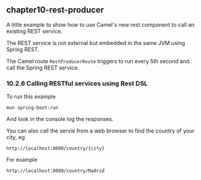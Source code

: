 chapter10-rest-producer
-----------------------

A little example to show how to use Camel's new rest component to call an existing REST service.

The REST service is not external but embedded in the same JVM using Spring REST.

The Camel route `RestProducerRoute` triggers to run every 5th second and call the Spring REST service.

### 10.2.6 Calling RESTful services using Rest DSL

To run this example

    mvn spring-boot:run
    
And look in the console log the responses.
    
You can also call the servie from a web browser to find the country of your city, eg 
    
    http://localhost:8080/country/{city}
    
For example
    
    http://localhost:8080/country/Madrid
        
        
    